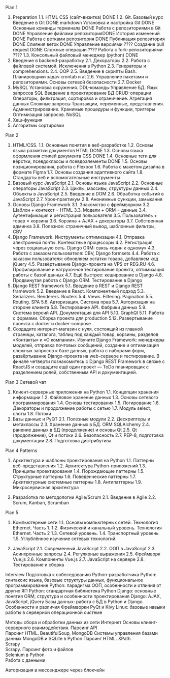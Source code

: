 Plan 1
1.	Preparation
1.1.	HTML CSS (сайт-визитка) DONE
1.2.	Git. Базовый курс
Введение в Git DONE
markdown
Установка и настройка Git DONE
Основные команды терминала DONE
Работа с репозиториями в Git DONE
Управление файлами репозиторияDONE
История изменений DONE
Работа с ветками репозитория DONE
Публикация репозитория DONE
Слияния веток DONE
Управление версиями ????
Создание pull request DONE
Сложные операции ????
Работа с fork-репозиториями ????
1.3.	Консольный файловый менеджер (python) DONE
2.	Введение в backend-разработку
2.1. Декораторы 
2.2. Работа с файловой системой. Исключения в Python
2.3. Генераторы и comprehensions.
2.4. OOP
2.5. Введение в скрипты Bash. Планировщики задач crontab и at
2.6. Управление пакетами и репозиториями. Основы сетевой безопасности
2.7. Docker
3. MySQL
	Установка окружения. DDL-команды
Управление БД. Язык запросов SQL
Введение в проектирование БД
CRUD-операции
Операторы, фильтрация, сортировка и ограничение. Агрегация данных
Сложные запросы
Транзакции, переменные, представления. Администрирование. Хранимые процедуры и функции, триггеры
Оптимизация запросов. NoSQL
4. Хеш-функция
5. Алгоритмы сортировки



Plan 2
1.	HTML/CSS.
1.1.	Основные понятия в веб-разработке
1.2.	Основы языка разметки документов HTML DONE
1.3.	Основы языка оформления стилей документа CSS DONE
1.4.	Основные теги для вёрстки, псевдоклассы и псевдоэлементы DONE
1.5.	Основы позиционирования, работа с Flexbox
1.6.	Работа с макетом дизайна в формате Figma
1.7.	Основы создания адаптивного сайта
1.8.	Стандарты веб и вспомогательные инструменты
2.	Базовый курс JavaScript
2.1.	Основы языка JavaScript
2.2.	Основные операторы JavaScript
2.3.	Циклы, массивы, структуры данных
2.4.	Объекты в JavaScript
2.5.	Введение в DOM
2.6.	Обработка событий в JavaScript
2.7.	Урок-практикум
2.8.	Анонимные функции, замыкания
3.	Основы Django Framework
3.1.	Знакомство с фреймворком
3.2.	Шаблон + контекст = HTML
3.3.	Модели + ORM = данные
3.4.	Аутентификация и регистрация пользователя
3.5.	Пользователь + товар = корзина
3.6.	Корзина + AJAX + декораторы
3.7.	Собственная админка
3.8.	Полезное: страничный вывод, шаблонные фильтры, CBV
4.	Django Framework. Инструменты оптимизации
4.1.	Отправка электронной почты. Контекстные процессоры
4.2.	Регистрация через социальную сеть. Django ORM: связь «один к одному»
4.3.	Работа с заказом пользователя: CBV, Django formsets
4.4.	Работа с заказом пользователя: обновляем остатки товара, добавляем код jQuery
4.5.	Развёртывание Django-проекта на VPS от REG.RU
4.6.	Профилирование и нагрузочное тестирование проекта, оптимизация работы с базой данных
4.7.	Ещё быстрее: кеширование в Django
4.8.	Продвинутая работа с Django ORM. Тестирование в Django
5.	Django REST framework
5.1.	Введение в REST и Django REST framework
5.2.	Введение в React. Компонентный подход
5.3.	Serializers. Renderers. Routers
5.4.	Views. Filtering. Pagination
5.5.	Routing. SPA
5.6.	Авторизация. Система прав
5.7.	Авторизация на стороне клиента
5.8.	Тестирование API. Фабрики данных
5.9.	Система версий API. Документация для API
5.10.	GraphQl
5.11.	Работа с формами. Сборка проекта для production
5.12.	Развертывание проекта с docker и docker-compose
6.	Создадите интернет-магазин с нуля, состоящий из главной страницы, каталога, таблиц под каждый товар, корзины, разделов «Контакты» и «О компании».
Изучите Django Framework: менеджеры моделей, отправка почтовых сообщений, создание и оптимизация сложных запросов к базе данных, работа с наборами форм, развёртывание Django-проекта на web-сервере и тестирование.
В финале четверти познакомитесь с Django REST Framework в связке с ReactJS и создадите ещё один проект — ToDo планировщик с разделением ролей, собственным API и документацией.

Plan 3 Сетевой чат
1.	Клиент-серверные приложения на Python
1.1.	Концепции хранения информации
1.2.	Файловое хранение данных
1.3.	Основы сетевого программирования
1.4.	Основы тестирования
1.5.	Логирование
1.6.	Декораторы и продолжение работы с сетью
1.7.	Модуль select, слоты
1.8.	Потоки
2.	Базы данных и PyQT
2.1.    Полезные модули
2.2.    Дескрипторы и метаклассы
2.3.    Хранение данных в БД. ORM SQLAlchemy
2.4.    ранение данных в БД (продолжение) и основы Qt
2.5.    Qt (продолжение), Qt и потоки
2.6.    Безопасность
2.7.    PEP-8, подготовка документации
2.8.    Подготовка дистрибутива

Plan 4 
Patterns
1. Архитектура и шаблоны проектирования на Python
1.1.    Паттерны веб-представления
1.2.    Архитектура Python-приложений
1.3.    Принципы проектирования
1.4.    Порождающие паттерны
1.5.    Структурные паттерны
1.6.    Поведенческие паттерны
1.7.    Архитектурные системные паттерны
1.8.    Антипаттерны
1.9.    Микросервисная архитектура

2. Pазработка по методологии Agile/Scrum
2.1.    Введение в Agile
2.2.    Scrum, Kanban, Scrumban

Plan 5 
1. Компьютерные сети
1.1.    Основы компьютерных сетей. Технология Ethernet. Часть 1.
1.2.    Физический и канальный уровень. Технология Ethernet. Часть 2
1.3.    Сетевой уровень. 
1.4.    Транспортный уровень
1.5.    Углублённое изучение сетевых технологий.

2. JavaScript
2.1.    Современный JavaScript
2.2.    ООП в JavaScript
2.3.    Асинхронные запросы
2.4.    Регулярные выражения
2.5.    Фреймворк Vue.js
2.6.    Компоненты Vue.js
2.7.    JavaScript на сервере
2.8.    Тестирование и сборка

Interview
Подготовка к собеседованию Python-разработчика
    Python: синтаксис языка, базовые структуры данных, функциональное программирование
    Python: парадигма ООП, особенности и отличия от других ЯП
    Python: стандартная библиотека Python
    Django: основные понятия ORM, структура и особенности проектирования
    Django: AJAX, JavaScript, jQuery
    Базы данных: работа с БД в Python и Django. Особенности и различия
    Фреймворки PyQt и Kivy
    Linux: базовые навыки работы в серверной операционной системе

Методы сбора и обработки данных из сети Интернет
    Основы клиент-серверного взаимодействия.
    Парсинг API  
    Парсинг HTML. BeautifulSoup, MongoDB
    Системы управления базами данных MongoDB и SQLite в Python
    Парсинг HTML. XPath  
    Scrapy  
    Scrapy. Парсинг фото и файлов  
    Selenium в Python  
    Работа с данными

Авторизация в мессенджере через блокчейн

